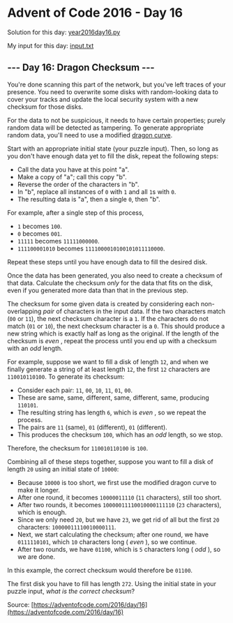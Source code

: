 # Advent of Code 2016 - Day 16

Solution for this day: [year2016day16.py](year2016/day16/year2016day16.py)

My input for this day: [input.txt](year2016/day16/input.txt)

## \--- Day 16: Dragon Checksum ---

You're done scanning this part of the network, but you've left traces of your
presence. You need to overwrite some disks with random-looking data to cover
your tracks and update the local security system with a new checksum for those
disks.

For the data to not be suspicious, it needs to have certain properties; purely
random data will be detected as tampering. To generate appropriate random
data, you'll need to use a modified [dragon
curve](https://en.wikipedia.org/wiki/Dragon_curve).

Start with an appropriate initial state (your puzzle input). Then, so long as
you don't have enough data yet to fill the disk, repeat the following steps:

  * Call the data you have at this point "a".
  * Make a copy of "a"; call this copy "b".
  * Reverse the order of the characters in "b".
  * In "b", replace all instances of `0` with `1` and all `1`s with `0`.
  * The resulting data is "a", then a single `0`, then "b".

For example, after a single step of this process,

  * `1` becomes `100`.
  * `0` becomes `001`.
  * `11111` becomes `11111000000`.
  * `111100001010` becomes `1111000010100101011110000`.

Repeat these steps until you have enough data to fill the desired disk.

Once the data has been generated, you also need to create a checksum of that
data. Calculate the checksum _only_ for the data that fits on the disk, even
if you generated more data than that in the previous step.

The checksum for some given data is created by considering each non-
overlapping _pair_ of characters in the input data. If the two characters
match (`00` or `11`), the next checksum character is a `1`. If the characters
do not match (`01` or `10`), the next checksum character is a `0`. This should
produce a new string which is exactly half as long as the original. If the
length of the checksum is _even_ , repeat the process until you end up with a
checksum with an _odd_ length.

For example, suppose we want to fill a disk of length `12`, and when we
finally generate a string of at least length `12`, the first `12` characters
are `110010110100`. To generate its checksum:

  * Consider each pair: `11`, `00`, `10`, `11`, `01`, `00`.
  * These are same, same, different, same, different, same, producing `110101`.
  * The resulting string has length `6`, which is _even_ , so we repeat the process.
  * The pairs are `11` (same), `01` (different), `01` (different).
  * This produces the checksum `100`, which has an _odd_ length, so we stop.

Therefore, the checksum for `110010110100` is `100`.

Combining all of these steps together, suppose you want to fill a disk of
length `20` using an initial state of `10000`:

  * Because `10000` is too short, we first use the modified dragon curve to make it longer.
  * After one round, it becomes `10000011110` (`11` characters), still too short.
  * After two rounds, it becomes `10000011110010000111110` (`23` characters), which is enough.
  * Since we only need `20`, but we have `23`, we get rid of all but the first `20` characters: `10000011110010000111`.
  * Next, we start calculating the checksum; after one round, we have `0111110101`, which `10` characters long ( _even_ ), so we continue.
  * After two rounds, we have `01100`, which is `5` characters long ( _odd_ ), so we are done.

In this example, the correct checksum would therefore be `01100`.

The first disk you have to fill has length `272`. Using the initial state in
your puzzle input, _what is the correct checksum_?



Source: [https://adventofcode.com/2016/day/16](https://adventofcode.com/2016/day/16)
